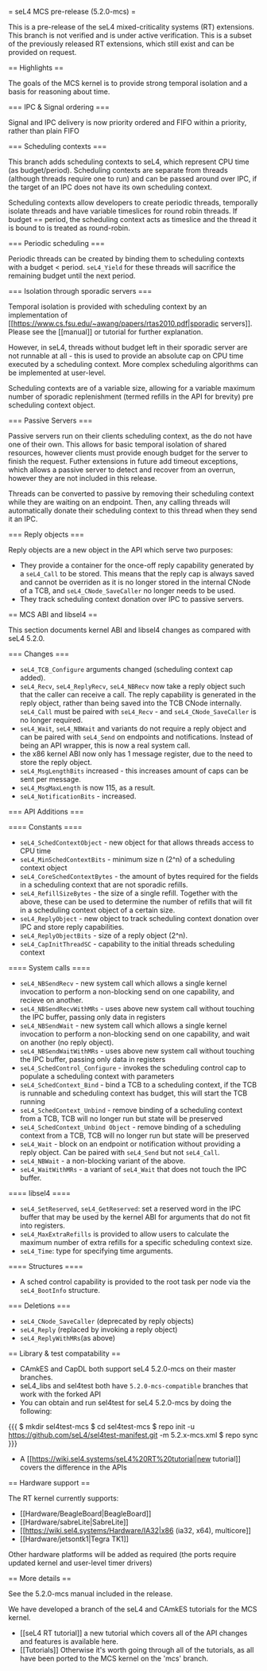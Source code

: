 = seL4 MCS pre-release (5.2.0-mcs) =

This is a pre-release of the seL4 mixed-criticality systems (RT) extensions. This branch is not verified and is under active verification. This is a subset of the previously released RT extensions, which still exist and can be provided on request. 

== Highlights ==

The goals of the MCS kernel is to provide strong temporal isolation and a basis for reasoning about time. 

=== IPC & Signal ordering ===
 
Signal and IPC delivery is now priority ordered and FIFO within a priority, rather than plain FIFO

=== Scheduling contexts ===

This branch adds scheduling contexts to seL4, which represent CPU time (as budget/period). Scheduling contexts are separate from threads (although threads require one to run) and can be passed around over IPC, if the target of an IPC does not have its own scheduling context.

Scheduling contexts allow developers to create periodic threads, temporally isolate threads and have variable timeslices for round robin threads. If budget == period, the scheduling context acts as timeslice and the thread it is bound to is treated as round-robin.

=== Periodic scheduling ===

Periodic threads can be created by binding them to scheduling contexts with a budget < period. `seL4_Yield` for these threads will sacrifice the remaining budget until the next period.

=== Isolation through sporadic servers ===

Temporal isolation is provided with scheduling context by an implementation of [[https://www.cs.fsu.edu/~awang/papers/rtas2010.pdf|sporadic servers]]. Please see the [[manual]] or tutorial for further explanation. 

However, in seL4, threads without budget left in their sporadic server are not runnable at all - this is used to provide an absolute cap on CPU time executed by a scheduling context. More complex scheduling algorithms can be implemented at user-level. 

Scheduling contexts are of a variable size, allowing for a variable maximum number of sporadic replenishment (termed refills in the API for brevity) pre scheduling context object.

=== Passive Servers ===

Passive servers run on their clients scheduling context, as the do not have one of their own. This allows for basic temporal isolation of shared resources, however clients must provide enough budget for the server to finish the request. Futher extensions in future add timeout exceptions, which allows a passive server to detect and recover from an overrun, however they are not included in this release. 

Threads can be converted to passive by removing their scheduling context while they are waiting on an endpoint. Then, any calling threads will automatically donate their scheduling context to this thread when they send it an IPC. 

=== Reply objects ===

Reply objects are a new object in the API which serve two purposes: 

 * They provide a container for the once-off reply capability generated by a `seL4_Call` to be stored. This means that the reply cap is always saved and cannot be overriden as it is no longer stored in the internal CNode of a TCB, and `seL4_CNode_SaveCaller` no longer needs to be used. 
 * They track scheduling context donation over IPC to passive servers.  

== MCS ABI and libsel4 ==

This section documents kernel ABI and libsel4 changes as compared with seL4 5.2.0.

=== Changes ===

 * `seL4_TCB_Configure` arguments changed (scheduling context cap added). 
 * `seL4_Recv`, `seL4_ReplyRecv`, `seL4_NBRecv` now take a reply object such that the caller can receive a call. The reply capability is generated in the reply object, rather than being saved into the TCB CNode internally. `seL4_Call` must be paired with `seL4_Recv` - and `seL4_CNode_SaveCaller` is no longer required.
 * `seL4_Wait`, `seL4_NBWait` and variants do not require a reply object and can be paired with `seL4_Send` on endpoints and notifications. Instead of being an API wrapper, this is now a real system call.
 *  the x86 kernel ABI now only has 1 message register, due to the need to store the reply object. 
 * `seL4_MsgLengthBits` increased - this increases amount of caps can be sent per message.
 * `seL4_MsgMaxLength` is now 115, as a result. 
 * `seL4_NotificationBits` - increased.

=== API Additions ===

==== Constants ====

 * `seL4_SchedContextObject` - new object for that allows threads access to CPU time
 * `seL4_MinSchedContextBits` - minimum size n (2^n) of a scheduling context object
 * `seL4_CoreSchedContextBytes` - the amount of bytes required for the fields in a scheduling context that are not sporadic refills.
 * `seL4_RefillSizeBytes` - the size of a single refill. Together with the above, these can be used to determine the number of refills that will fit in a scheduling context object of a certain size.
 * `seL4_ReplyObject` - new object to track scheduling context donation over IPC and store reply capabilities.
 * `seL4_ReplyObjectBits` - size of a reply object (2^n).
 * `seL4_CapInitThreadSC` - capability to the initial threads scheduling context

==== System calls ====

 * `seL4_NBSendRecv` - new system call which allows a single kernel invocation to perform a non-blocking send on one capability, and recieve on another. 
 * `seL4_NBSendRecvWithMRs` - uses above new system call without touching the IPC buffer, passing only data in registers
 * `seL4_NBSendWait` - new system call which allows a single kernel invocation to perform a non-blocking send on one capability, and wait on another (no reply object). 
 * `seL4_NBSendWaitWithMRs` - uses above new system call without touching the IPC buffer, passing only data in registers
 * `seL4_SchedControl_Configure` - invokes the scheduling control cap to populate a scheduling context with parameters
 * `seL4_SchedContext_Bind` - bind a TCB to a scheduling context, if the TCB is runnable and scheduling context has budget, this will start the TCB running
 * `seL4_SchedContext_Unbind` - remove binding of a scheduling context from a TCB, TCB will no longer run but state will be preserved
 * `seL4_SchedContext_Unbind Object` - remove binding of a scheduling context from a TCB, TCB will no longer run but state will be preserved
 * `seL4_Wait` - block on an endpoint or notification without providing a reply object. Can be paired with `seL4_Send` but not `seL4_Call`. 
 * `seL4_NBWait` - a non-blocking variant of the above.
 * `seL4_WaitWithMRs` - a variant of `seL4_Wait` that does not touch the IPC buffer. 

==== libsel4 ====

 * `seL4_SetReserved`, `seL4_GetReserved`: set a reserved word in the IPC buffer that may be used by the kernel ABI for arguments that do not fit into registers.
 * `seL4_MaxExtraRefills` is provided to allow users to calculate the maximum number of extra refills for a specific scheduling context size.
 * `seL4_Time`: type for specifying time arguments. 

==== Structures ====

 * A sched control capability is provided to the root task per node via the `seL4_BootInfo` structure. 

=== Deletions ===

 * `seL4_CNode_SaveCaller` (deprecated by reply objects)
 * `seL4_Reply` (replaced by invoking a reply object)
 * `seL4_ReplyWithMRs`(as above)

== Library & test compatability ==

 * CAmkES and CapDL both support seL4 5.2.0-mcs on their master branches. 
 * seL4_libs and sel4test both have `5.2.0-mcs-compatible` branches that work with the forked API
 * You can obtain and run sel4test for seL4 5.2.0-mcs by doing the following:

{{{
$ mkdir sel4test-mcs
$ cd sel4test-mcs
$ repo init -u https://github.com/seL4/sel4test-manifest.git -m 5.2.x-mcs.xml
$ repo sync
}}}

 * A [[https://wiki.sel4.systems/seL4%20RT%20tutorial|new tutorial]] covers the difference in the APIs
 

== Hardware support ==

The RT kernel currently supports:

 * [[Hardware/BeagleBoard|BeagleBoard]]
 * [[Hardware/sabreLite|SabreLite]]
 * [[https://wiki.sel4.systems/Hardware/IA32|x86 (ia32, x64), multicore]]
 * [[Hardware/jetsontk1|Tegra TK1]] 
 
Other hardware platforms will be added as required (the ports require updated kernel and user-level timer drivers)

== More details ==

See the 5.2.0-mcs manual included in the release. 

We have developed a branch of the seL4 and CAmkES tutorials for the MCS kernel.

 * [[seL4 RT tutorial]] a new tutorial which covers all of the API changes and features is available here.
 * [[Tutorials]]  Otherwise it's worth going through all of the tutorials, as all have been ported to the MCS kernel on the 'mcs' branch.
